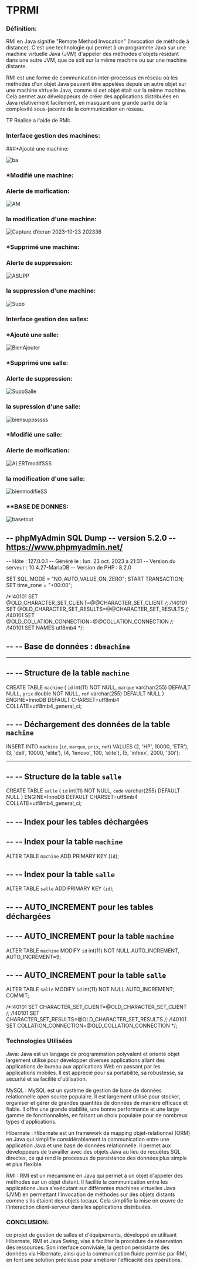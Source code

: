 # TPRMI

### Définition:

RMI en Java signifie "Remote Method Invocation" (Invocation de méthode à distance). C'est une technologie qui permet à un programme Java sur une machine virtuelle Java (JVM) d'appeler des méthodes d'objets résidant dans une autre JVM, que ce soit sur la même machine ou sur une machine distante.

RMI est une forme de communication inter-processus en réseau où les méthodes d'un objet Java peuvent être appelées depuis un autre objet sur une machine virtuelle Java, comme si cet objet était sur la même machine. Cela permet aux développeurs de créer des applications distribuées en Java relativement facilement, en masquant une grande partie de la complexité sous-jacente de la communication en réseau.

TP Réalise a l'aide de RMI:

### **Interface gestion des machines**:

###*Ajouté une machine:

![ba](https://github.com/ELMOUWAHID-AYOUB/HibernateTP/assets/130571009/b74a3748-0a2f-4583-b888-fd4b45658315)


### *Modifié une machine:


### Alerte de moification:

![AM](https://github.com/ELMOUWAHID-AYOUB/HibernateTP/assets/130571009/7d69798c-3a9d-4e9d-8a7d-9108391ecf0b)

### la modification d'une machine:

![Capture d’écran 2023-10-23 202336](https://github.com/ELMOUWAHID-AYOUB/HibernateTP/assets/130571009/658e826a-727f-4947-b54b-263e8061a52b)

### *Supprimé une machine:

### Alerte de suppression:

![ASUPP](https://github.com/ELMOUWAHID-AYOUB/HibernateTP/assets/130571009/da053b12-e283-4f01-9aa2-73a21b893e31)

### la suppression d'une machine:
![Supp](https://github.com/ELMOUWAHID-AYOUB/HibernateTP/assets/130571009/c1dd8205-fad5-4ce3-98a6-090c7881624a)

### **Interface gestion des salles**:

### *Ajouté une salle:

![BienAjouter](https://github.com/ELMOUWAHID-AYOUB/HibernateTP/assets/130571009/4e15825e-9fd5-4161-a946-4111f41d2288)

### *Supprimé une salle:

### Alerte de suppression:

![SuppSalle](https://github.com/ELMOUWAHID-AYOUB/HibernateTP/assets/130571009/b9c1cea0-654a-444e-8bc3-ce0ca353858c)

### la supression d'une salle:

![biensuppsssss](https://github.com/ELMOUWAHID-AYOUB/HibernateTP/assets/130571009/79880817-9826-4d6c-8c15-851b7c5ab46d)

### *Modifié une salle:


### Alerte de moification:


![ALERTmodifSSS](https://github.com/ELMOUWAHID-AYOUB/HibernateTP/assets/130571009/145a84c3-3e5c-4ab8-a043-8343fbf65c48)



### la modification d'une salle:

![bienmodifieSS](https://github.com/ELMOUWAHID-AYOUB/HibernateTP/assets/130571009/f31625d9-01d7-47d9-94cb-df10682c4b8b)


### **BASE DE DONNES:


![basetout](https://github.com/ELMOUWAHID-AYOUB/HibernateTP/assets/130571009/1360444d-48ee-4390-8133-4eb20aa4af8f)


-- phpMyAdmin SQL Dump
-- version 5.2.0
-- https://www.phpmyadmin.net/
--
-- Hôte : 127.0.0.1
-- Généré le : lun. 23 oct. 2023 à 21:31
-- Version du serveur : 10.4.27-MariaDB
-- Version de PHP : 8.2.0

SET SQL_MODE = "NO_AUTO_VALUE_ON_ZERO";
START TRANSACTION;
SET time_zone = "+00:00";


/*!40101 SET @OLD_CHARACTER_SET_CLIENT=@@CHARACTER_SET_CLIENT */;
/*!40101 SET @OLD_CHARACTER_SET_RESULTS=@@CHARACTER_SET_RESULTS */;
/*!40101 SET @OLD_COLLATION_CONNECTION=@@COLLATION_CONNECTION */;
/*!40101 SET NAMES utf8mb4 */;

--
-- Base de données : `dbmachine`
--

-- --------------------------------------------------------

--
-- Structure de la table `machine`
--

CREATE TABLE `machine` (
  `id` int(11) NOT NULL,
  `marque` varchar(255) DEFAULT NULL,
  `prix` double NOT NULL,
  `ref` varchar(255) DEFAULT NULL
) ENGINE=InnoDB DEFAULT CHARSET=utf8mb4 COLLATE=utf8mb4_general_ci;

--
-- Déchargement des données de la table `machine`
--

INSERT INTO `machine` (`id`, `marque`, `prix`, `ref`) VALUES
(2, 'HP', 10000, 'ETR'),
(3, 'dell', 10000, 'elite'),
(4, 'lenovo', 100, 'elite'),
(5, 'infinix', 2000, '30i');

-- --------------------------------------------------------

--
-- Structure de la table `salle`
--

CREATE TABLE `salle` (
  `id` int(11) NOT NULL,
  `code` varchar(255) DEFAULT NULL
) ENGINE=InnoDB DEFAULT CHARSET=utf8mb4 COLLATE=utf8mb4_general_ci;

--
-- Index pour les tables déchargées
--

--
-- Index pour la table `machine`
--
ALTER TABLE `machine`
  ADD PRIMARY KEY (`id`);

--
-- Index pour la table `salle`
--
ALTER TABLE `salle`
  ADD PRIMARY KEY (`id`);

--
-- AUTO_INCREMENT pour les tables déchargées
--

--
-- AUTO_INCREMENT pour la table `machine`
--
ALTER TABLE `machine`
  MODIFY `id` int(11) NOT NULL AUTO_INCREMENT, AUTO_INCREMENT=9;

--
-- AUTO_INCREMENT pour la table `salle`
--
ALTER TABLE `salle`
  MODIFY `id` int(11) NOT NULL AUTO_INCREMENT;
COMMIT;

/*!40101 SET CHARACTER_SET_CLIENT=@OLD_CHARACTER_SET_CLIENT */;
/*!40101 SET CHARACTER_SET_RESULTS=@OLD_CHARACTER_SET_RESULTS */;
/*!40101 SET COLLATION_CONNECTION=@OLD_COLLATION_CONNECTION */;


### **Technologies Utilisées**

Java: Java est un langage de programmation polyvalent et orienté objet largement utilisé pour développer diverses applications allant des applications de bureau aux applications Web en passant par les applications mobiles. Il est apprécié pour sa portabilité, sa robustesse, sa sécurité et sa facilité d'utilisation.

MySQL : MySQL est un système de gestion de base de données relationnelle open source populaire. Il est largement utilisé pour stocker, organiser et gérer de grandes quantités de données de manière efficace et fiable. Il offre une grande stabilité, une bonne performance et une large gamme de fonctionnalités, en faisant un choix populaire pour de nombreux types d'applications.

Hibernate : Hibernate est un framework de mapping objet-relationnel (ORM) en Java qui simplifie considérablement la communication entre une application Java et une base de données relationnelle. Il permet aux développeurs de travailler avec des objets Java au lieu de requêtes SQL directes, ce qui rend le processus de persistance des données plus simple et plus flexible.

RMI :  RMI est un mécanisme en Java qui permet à un objet d'appeler des méthodes sur un objet distant. Il facilite la communication entre les applications Java s'exécutant sur différentes machines virtuelles Java (JVM) en permettant l'invocation de méthodes sur des objets distants comme s'ils étaient des objets locaux. Cela simplifie la mise en œuvre de l'interaction client-serveur dans les applications distribuées.


### **CONCLUSION:**

 ce projet de gestion de salles et d'équipements, développé en utilisant Hibernate, RMI et Java Swing, vise à faciliter la procédure de réservation des ressources. Son interface conviviale, la gestion persistante des données via Hibernate, ainsi que la communication fluide permise par RMI, en font une solution précieuse pour améliorer l'efficacité des opérations.
